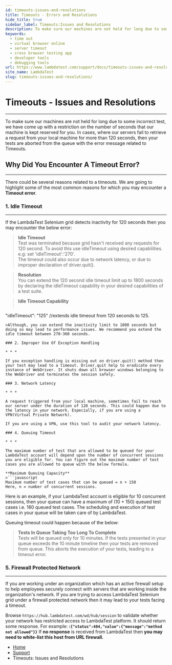 ```yaml
---
id: timeouts-issues-and-resolutions
title: Timeouts - Errors and Resolutions
hide_title: true
sidebar_label: Timeouts:Issues and Resolutions
description: To make sure our machines are not held for long due to some incorrect test, we have come up with a restriction on the number of seconds that our machine is kept reserved for you.
keywords:
  - time out
  - virtual browser online
  - server timeout
  - cross browser testing app
  - developer tools
  - debugging tools
url: https://www.lambdatest.com/support/docs/timeouts-issues-and-resolutions/
site_name: LambdaTest
slug: timeouts-issues-and-resolutions/
---
```

# Timeouts - Issues and Resolutions
* * *

To make sure our machines are not held for long due to some incorrect test, we have come up with a restriction on the number of seconds that our machine is kept reserved for you. In cases, where our servers fail to retrieve a request from your local machine for more than 120 seconds, then your tests are aborted from the queue with the error message related to Timeouts. 

## Why Did You Encounter A Timeout Error?

* * *

There could be several reasons related to a timeouts. We are going to highlight some of the most common reasons for which you may encounter a **Timeout error**.

### 1. Idle Timeout

* * *

If the LambdaTest Selenium grid detects inactivity for 120 seconds then you may encounter the below error:

>**Idle Timeout**  
>Test was terminated because grid hasn't received any requests for 120 second. To avoid this use idleTimeout using desired capabilities. e.g: set 'idleTimeout':'270′.  
>The timeout could also occur due to network latency, or due to improper declaration of driver.quit().

>**Resolution**  
>You can extend the 120 second idle timeout limit up to 1800 seconds by declaring the idleTimeout capability in your desired capabilities of a test suite.

>**Idle Timeout Capability**  
>```
"idleTimeout": "125" //extends idle timeout from 120 seconds to 125.
```
>Although, you can extend the inactivity limit to 1800 seconds but doing so may lead to performance issues. We recommend you extend the idle timeout between 270-360 seconds.

### 2. Improper Use Of Exception Handling

* * *

If you exception handling is missing out on driver.quit() method then your test may lead to a timeout. Driver.quit help to eradicate every instance of WebDriver. It shuts down all browser windows belonging to the WebDriver and terminates the session safely.

### 3. Network Latency

* * *

A request triggered from your local machine, sometimes fail to reach our server under the duration of 120 seconds. This could happen due to the latency in your network. Especially, if you are using a VPN(Virtual Private Network). 

If you are using a VPN, use this tool to audit your network latency.

### 4. Queuing Timeout

* * *

The maximum number of test that are allowed to be queued for your LambdaTest account will depend upon the number of concurrent sessions you are eligible for. You can figure out the maximum number of test cases you are allowed to queue with the below formula.

**Maximum Queuing Capacity**
>```javascript
Maximum number of test cases that can be queued = n + 150 
Here, n = number of concurrent sessions.
```


Here is an example, if your LambdaTest account is eligible for 10 concurrent sessions, then your queue can have a maximum of (10 + 150) queued test cases i.e. 160 queued test cases. The scheduling and execution of test cases in your queue will be taken care of by LambdaTest.

Queuing timeout could happen because of the below:

>**Tests In Queue Taking Too Long To Complete**  
>Tests will be queued only for 10 minutes. If the tests presented in your queue exceeds the 10 minute timeline then your tests are removed from queue. This aborts the execution of your tests, leading to a timeout error.

### 5. Firewall Protected Network

* * *

If you are working under an organization which has an active firewall setup to help employees securely connect with servers that are working inside the organization's network. If you are trying to access LambdaTest Selenium grid under a firewall protected network then it may lead to your tests facing a timeout.

Browse `https://hub.lambdatest.com/wd/hub/session` to validate whether your network has restricted access to LambdaTest platform. It should return some response. For example: **:```{"status":404,"value":{"message":"method not allowed"}}```** If **no response** is received from LambdaTest then **you may need to white-list this host from URL firewall.**

<nav aria-label="breadcrumbs">
  <ul className="breadcrumbs">
    <li className="breadcrumbs__item">
      <a className="breadcrumbs__link" href="https://www.lambdatest.com">Home</a>
    </li>
    <li className="breadcrumbs__item">
      <a className="breadcrumbs__link" href="/docs/getting-started-with-selenium-testing/">Support</a>
    </li>
    <li className="breadcrumbs__item breadcrumbs__item--active">
      <span className="breadcrumbs__link">Timeouts: Issues and Resolutions</span>
    </li>
  </ul>
</nav>
